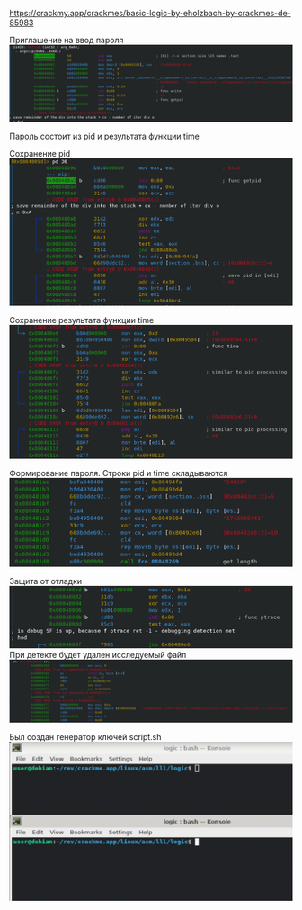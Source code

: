 https://crackmy.app/crackmes/basic-logic-by-eholzbach-by-crackmes-de-85983

Приглашение на ввод пароля\
![alt text](images/1.png)

Пароль состоит из pid и результата функции time 

Сохранение pid \
![alt text](images/2.png)

Сохранение результата функции time \
![alt text](images/3.png)

Формирование пароля. Строки pid и time складываются\
![alt text](images/4.png)

Защита от отладки\
![alt text](images/5.png)
При детекте будет удален исследуемый файл\
![alt text](images/6.png)

Был создан генератор ключей script.sh\
![alt text](images/7.gif)
